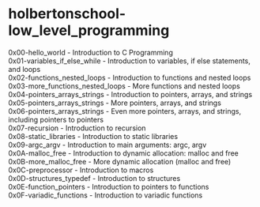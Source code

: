 # holbertonschool-low_level_programming

0x00-hello_world - Introduction to C Programming\
0x01-variables_if_else_while - Introduction to variables, if else statements, and loops\
0x02-functions_nested_loops - Introduction to functions and nested loops\
0x03-more_functions_nested_loops - More functions and nested loops\
0x04-pointers_arrays_strings - Introduction to pointers, arrays, and strings\
0x05-pointers_arrays_strings - More pointers, arrays, and strings\
0x06-pointers_arrays_strings - Even more pointers, arrays, and strings, including pointers to pointers\
0x07-recursion - Introduction to recursion  
0x08-static_libraries - Introduction to static libraries  
0x09-argc_argv - Introduction to main arguments: argc, argv  
0x0A-malloc_free - Introduction to dynamic allocation: malloc and free  
0x0B-more_malloc_free - More dynamic allocation (malloc and free)  
0x0C-preprocessor - Introduction to macros  
0x0D-structures_typedef - Introduction to structures  
0x0E-function_pointers - Introduction to pointers to functions  
0x0F-variadic_functions - Introduction to variadic functions  
